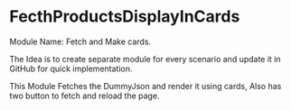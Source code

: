 # FecthProductsDisplayInCards
Module Name: Fetch and Make cards.

The Idea is to create separate module for every scenario and update it in GitHub for quick implementation.

This Module Fetches the DummyJson and render it using cards, Also has two button to fetch and reload the page.

